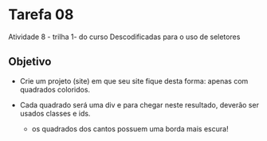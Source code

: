 # Tarefa 08
 Atividade 8 - trilha 1- do curso Descodificadas para o uso de seletores

## Objetivo
- Crie um projeto (site) em que seu site fique desta forma: apenas com quadrados coloridos.

- Cada quadrado será uma div e para chegar neste resultado, deverão ser usados classes e ids.
    - os quadrados dos cantos possuem uma borda mais escura!
